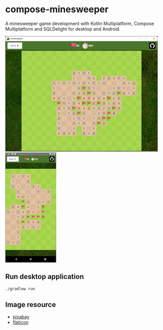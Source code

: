 # compose-minesweeper

A minesweeper game development with Kotlin Multiplatform, Compose Multiplatform and SQLDelight for desktop and Android.

<img src="./doc/minesweeper-desktop.png" width="480">
<img src="./doc/minesweeper-android.png" width="160">

## Run desktop application

```
./gradlew run
```

## Image resource

- [pixabay](https://pixabay.com/)
- [flaticon](https://www.flaticon.com/)
